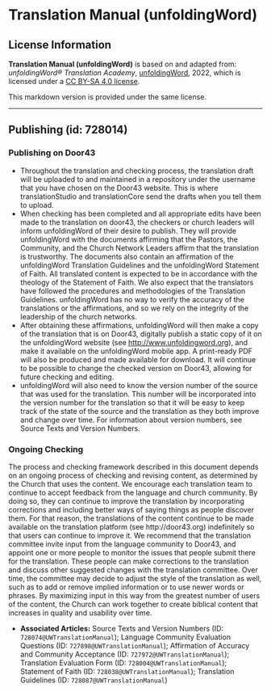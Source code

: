 # Translation Manual (unfoldingWord)

## License Information

**Translation Manual (unfoldingWord)** is based on and adapted from: _unfoldingWord® Translation Academy_, [unfoldingWord](https://unfoldingword.org/utw), 2022, which is licensed under a [CC BY-SA 4.0 license](https://creativecommons.org/licenses/by-sa/4.0/legalcode.en).

This markdown version is provided under the same license.



--------------------------------

## Publishing (id: 728014)

### Publishing on Door43

* Throughout the translation and checking process, the translation draft will be uploaded to and maintained in a repository under the username that you have chosen on the Door43 website. This is where translationStudio and translationCore send the drafts when you tell them to upload.
* When checking has been completed and all appropriate edits have been made to the translation on door43, the checkers or church leaders will inform unfoldingWord of their desire to publish. They will provide unfoldingWord with the documents affirming that the Pastors, the Community, and the Church Network Leaders affirm that the translation is trustworthy. The documents also contain an affirmation of the unfoldingWord Translation Guidelines and the unfoldingWord Statement of Faith. All translated content is expected to be in accordance with the theology of the Statement of Faith. We also expect that the translators have followed the procedures and methodologies of the Translation Guidelines. unfoldingWord has no way to verify the accuracy of the translations or the affirmations, and so we rely on the integrity of the leadership of the church networks.
* After obtaining these affirmations, unfoldingWord will then make a copy of the translation that is on Door43, digitally publish a static copy of it on the unfoldingWord website (see http://www.unfoldingword.org), and make it available on the unfoldingWord mobile app. A print\-ready PDF will also be produced and made available for download. It will continue to be possible to change the checked version on Door43, allowing for future checking and editing.
* unfoldingWord will also need to know the version number of the source that was used for the translation. This number will be incorporated into the version number for the translation so that it will be easy to keep track of the state of the source and the translation as they both improve and change over time. For information about version numbers, see Source Texts and Version Numbers.

### Ongoing Checking

The process and checking framework described in this document depends on an ongoing process of checking and revising content, as determined by the Church that uses the content. We encourage each translation team to continue to accept feedback from the language and church community. By doing so, they can continue to improve the translation by incorporating corrections and including better ways of saying things as people discover them. For that reason, the translations of the content continue to be made available on the translation platform (see http://door43\.org) indefinitely so that users can continue to improve it. We recommend that the translation committee invite input from the language community to Door43, and appoint one or more people to monitor the issues that people submit there for the translation. These people can make corrections to the translation and discuss other suggested changes with the translation committee. Over time, the committee may decide to adjust the style of the translation as well, such as to add or remove implied information or to use newer words or phrases. By maximizing input in this way from the greatest number of users of the content, the Church can work together to create biblical content that increases in quality and usability over time.

* **Associated Articles:** Source Texts and Version Numbers (ID: `728074@UWTranslationManual`); Language Community Evaluation Questions (ID: `727898@UWTranslationManual`); Affirmation of Accuracy and Community Acceptance (ID: `727972@UWTranslationManual`); Translation Evaluation Form (ID: `728004@UWTranslationManual`); Statement of Faith (ID: `728038@UWTranslationManual`); Translation Guidelines (ID: `728087@UWTranslationManual`)

